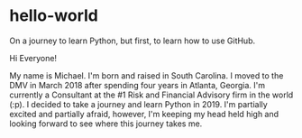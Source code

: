# hello-world
On a journey to learn Python, but first, to learn how to use GitHub.

Hi Everyone!

My name is Michael. I'm born and raised in South Carolina. I moved to the DMV in March 2018 after spending four years in Atlanta, Georgia. I'm currently a Consultant at the #1 Risk and Financial Advisory firm in the world (:p). I decided to take a journey and learn Python in 2019. I'm partially excited and partially afraid, however, I'm keeping my head held high and looking forward to see where this journey takes me.
